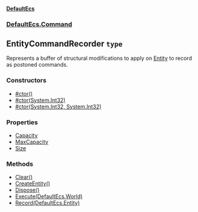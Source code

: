 #### [DefaultEcs](./DefaultEcs.md 'DefaultEcs')
### [DefaultEcs.Command](./DefaultEcs.md#DefaultEcs-Command 'DefaultEcs.Command')
## EntityCommandRecorder `type`
Represents a buffer of structural modifications to apply on [Entity](./DefaultEcs-Entity.md 'DefaultEcs.Entity') to record as postoned commands.
### Constructors
- [#ctor()](./DefaultEcs-Command-EntityCommandRecorder--ctor().md 'DefaultEcs.Command.EntityCommandRecorder.#ctor()')
- [#ctor(System.Int32)](./DefaultEcs-Command-EntityCommandRecorder--ctor(System-Int32).md 'DefaultEcs.Command.EntityCommandRecorder.#ctor(System.Int32)')
- [#ctor(System.Int32, System.Int32)](./DefaultEcs-Command-EntityCommandRecorder--ctor(System-Int32-_System-Int32).md 'DefaultEcs.Command.EntityCommandRecorder.#ctor(System.Int32, System.Int32)')
### Properties
- [Capacity](./DefaultEcs-Command-EntityCommandRecorder-Capacity.md 'DefaultEcs.Command.EntityCommandRecorder.Capacity')
- [MaxCapacity](./DefaultEcs-Command-EntityCommandRecorder-MaxCapacity.md 'DefaultEcs.Command.EntityCommandRecorder.MaxCapacity')
- [Size](./DefaultEcs-Command-EntityCommandRecorder-Size.md 'DefaultEcs.Command.EntityCommandRecorder.Size')
### Methods
- [Clear()](./DefaultEcs-Command-EntityCommandRecorder-Clear().md 'DefaultEcs.Command.EntityCommandRecorder.Clear()')
- [CreateEntity()](./DefaultEcs-Command-EntityCommandRecorder-CreateEntity().md 'DefaultEcs.Command.EntityCommandRecorder.CreateEntity()')
- [Dispose()](./DefaultEcs-Command-EntityCommandRecorder-Dispose().md 'DefaultEcs.Command.EntityCommandRecorder.Dispose()')
- [Execute(DefaultEcs.World)](./DefaultEcs-Command-EntityCommandRecorder-Execute(DefaultEcs-World).md 'DefaultEcs.Command.EntityCommandRecorder.Execute(DefaultEcs.World)')
- [Record(DefaultEcs.Entity)](./DefaultEcs-Command-EntityCommandRecorder-Record(DefaultEcs-Entity).md 'DefaultEcs.Command.EntityCommandRecorder.Record(DefaultEcs.Entity)')
